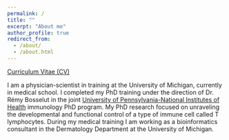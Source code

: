 ```yaml
---
permalink: /
title: ""
excerpt: "About me"
author_profile: true
redirect_from: 
  - /about/
  - /about.html
---
```


[Curriculum Vitae (CV)](https://laurabchopp.github.io/files/ChoppCV_Summer2024.pdf)

I am a physician-scientist in training at the University of Michigan, currently in medical school. I completed my PhD training under the direction of Dr. Rémy Bosselut in the joint [University of Pennsylvania-National Institutes of Health](https://www.med.upenn.edu/nih-igg-partnership/) immunology PhD program. My PhD research focused on unraveling the developmental and functional control of a type of immune cell called T lymphocytes. During my medical training I am working as a bioinformatics consultant in the Dermatology Department at the University of Michigan. 
